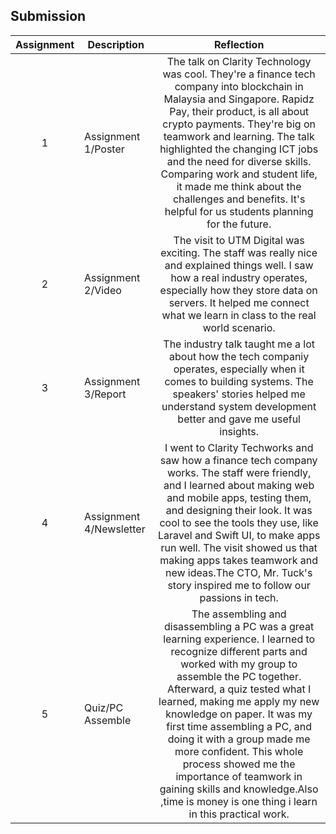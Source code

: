 ## Submission
| Assignment | Description  | Reflection |
| :-----: |  ------ | :-----: | 
| 1 | Assignment 1/Poster | The talk on Clarity Technology was cool. They're a finance tech company into blockchain in Malaysia and Singapore. Rapidz Pay, their product, is all about crypto payments. They're big on teamwork and learning. The talk highlighted the changing ICT jobs and the need for diverse skills. Comparing work and student life, it made me think about the challenges and benefits. It's helpful for us students planning for the future. | 
| 2 | Assignment 2/Video | The visit to UTM Digital was exciting. The staff was really nice and explained things well. I saw how a real industry operates, especially how they store data on servers. It helped me connect what we learn in class to the real world scenario. | 
| 3 | Assignment 3/Report | The industry talk taught me a lot about how the tech companiy operates, especially when it comes to building systems. The speakers' stories helped me understand system development better and gave me useful insights. | 
| 4 | Assignment 4/Newsletter | I went to Clarity Techworks and saw how a finance tech company works. The staff were friendly, and I learned about making web and mobile apps, testing them, and designing their look. It was cool to see the tools they use, like Laravel and Swift UI, to make apps run well. The visit showed us that making apps takes teamwork and new ideas.The CTO, Mr. Tuck's story inspired me to follow our passions in tech. |
| 5 | Quiz/PC Assemble | The assembling and disassembling a PC was a great learning experience. I learned to recognize different parts and worked with my group to assemble the PC together. Afterward, a quiz tested what I learned, making me apply my new knowledge on paper. It was my first time assembling a PC, and doing it with a group made me more confident. This whole process showed me the importance of teamwork in gaining skills and knowledge.Also ,time is money is one thing i learn in this practical work. |
